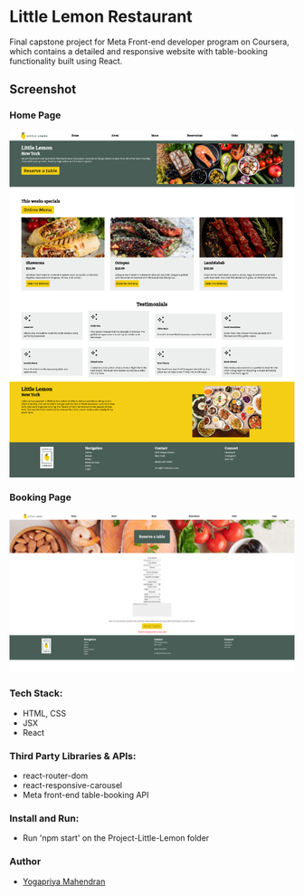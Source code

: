 # Little Lemon Restaurant

Final capstone project for Meta Front-end developer program on Coursera, which contains a detailed and responsive website with table-booking functionality built using React.

## Screenshot

### Home Page

![Screenshot](./Homepage.png)

### Booking Page

![Screenshot](./Reservation_page.png)

### Tech Stack:

- HTML, CSS
- JSX
- React

### Third Party Libraries & APIs:

- react-router-dom
- react-responsive-carousel
- Meta front-end table-booking API

### Install and Run:

- Run 'npm start' on the Project-Little-Lemon folder

### Author

- [Yogapriya Mahendran](https://github.com/YogapriyaMahendran-Projects/)
